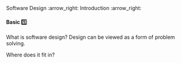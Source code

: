 <link rel="stylesheet" href="{{baseUrl}}/css/textbook.css">

<div class="website-content">

<div id="path">Software Design :arrow_right: Introduction :arrow_right:</div>

<div id="title">

#### Basic :one:

</div>

<div id="body">

What is software design? Design can be viewed as a form  of  problem  solving.

Where does it fit in?

</div>

<div id="extras">
<div>

</div>
